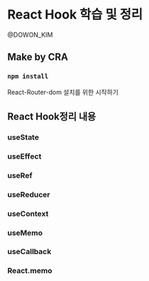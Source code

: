 # React Hook 학습 및 정리
@DOWON_KIM 

## Make by CRA

### `npm install`
React-Router-dom 설치를 위한 시작하기

## React Hook정리 내용

### useState

### useEffect

### useRef

### useReducer

### useContext

### useMemo

### useCallback

### React.memo
